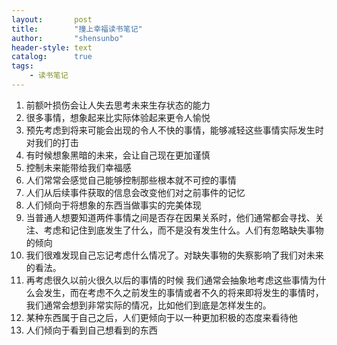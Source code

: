 ```yaml
---
layout:       post
title:        "撞上幸福读书笔记"
author:       "shensunbo"
header-style: text
catalog:      true
tags:
    - 读书笔记
---
```

1. 前额叶损伤会让人失去思考未来生存状态的能力
2. 很多事情，想象起来比实际体验起来更令人愉悦
3. 预先考虑到将来可能会出现的令人不快的事情，能够减轻这些事情实际发生时对我们的打击
4. 有时候想象黑暗的未来，会让自己现在更加谨慎
5. 控制未来能带给我们幸福感
6. 人们常常会感觉自己能够控制那些根本就不可控的事情
7. 人们从后续事件获取的信息会改变他们对之前事件的记忆
8. 人们倾向于将想象的东西当做事实的完美体现
9. 当普通人想要知道两件事情之间是否存在因果关系时，他们通常都会寻找、关注、考虑和记住到底发生了什么，而不是没有发生什么。人们有忽略缺失事物的倾向
10. 我们很难发现自己忘记考虑什么情况了。对缺失事物的失察影响了我们对未来的看法。
11. 再考虑很久以前火很久以后的事情的时候 我们通常会抽象地考虑这些事情为什么会发生，而在考虑不久之前发生的事情或者不久的将来即将发生的事情时，我们通常会想到非常实际的情况，比如他们到底是怎样发生的。
12. 某种东西属于自己之后，人们更倾向于以一种更加积极的态度来看待他
13. 人们倾向于看到自己想看到的东西 

